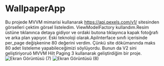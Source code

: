 # WallpaperApp
Bu projede MVVM mimarisi kullanarak  https://api.pexels.com/v1/ sitesinden görselleri çektim görsel listeledim.
ViewModelFactory kullandım.Resim üstüne tıklanınca detaya gidiyor ve ordaki butona tıklayınca kapak fotoğrafı ve arka plan yapıyor.
Eski teknoloji olarak.ApiInterface sınıfı içerisinde per_page değişkenine 80 değerini verdim.
Çünkü site dökümanında maks 80 adet listeleme yapabileceğimizi söylüyordu.
Bunun da V2 sini geliştiriyoruö MVVM Hilt Paging 3 kullanarak geliştirdiğim bir proje.
![Ekran Görüntüsü (7)](https://user-images.githubusercontent.com/98031686/217616129-0722197f-985a-4eb1-866a-d7c29d80afcf.png)
![Ekran Görüntüsü (8)](https://user-images.githubusercontent.com/98031686/217616141-6929362e-2195-4363-b6d6-11e0b7c28d4d.png)

